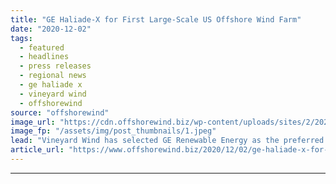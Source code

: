 ```yaml
---
title: "GE Haliade-X for First Large-Scale US Offshore Wind Farm"
date: "2020-12-02"
tags: 
  - featured
  - headlines
  - press releases
  - regional news
  - ge haliade x
  - vineyard wind
  - offshorewind
source: "offshorewind"
image_url: "https://cdn.offshorewind.biz/wp-content/uploads/sites/2/2020/12/02084002/GE-Haliade-X-for-First-Large-Scale-US-Offshore-Wind-Farm.jpeg"
image_fp: "/assets/img/post_thumbnails/1.jpeg"
lead: "Vineyard Wind has selected GE Renewable Energy as the preferred turbine supplier for the"
article_url: "https://www.offshorewind.biz/2020/12/02/ge-haliade-x-for-first-large-scale-us-offshore-wind-farm/"
---
```


---

